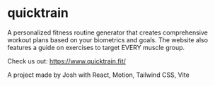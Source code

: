 # quicktrain
A personalized fitness routine generator that creates comprehensive workout plans based on your biometrics and goals.
The website also features a guide on exercises to target EVERY muscle group.

Check us out: https://www.quicktrain.fit/

A project made by Josh with React, Motion, Tailwind CSS, Vite

